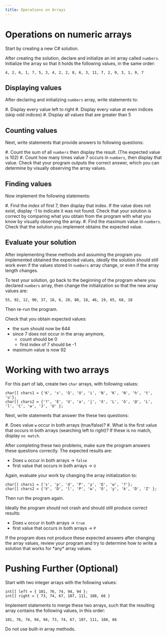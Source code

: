```yaml
---
title: Operations on Arrays
---
```


# Operations on numeric arrays

Start by creating a new C\# solution. 

After creating the solution, declare and initialize an int array called `numbers`. Initialize the array so that it holds the following values, in the same order:

```
4, 2, 6, 1, 7, 5, 3, 4, 2, 2, 8, 6, 3, 11, 7, 2, 9, 3, 1, 9, 7
```

## Displaying values

After declaring and initializing `numbers` array, write statements to:

#. Display every value left to right
#. Display every value at even indices (skip odd indices)
#. Display all values that are greater than 5    

## Counting values

Next, write statements that provide answers to following questions:

#. Count the sum of all `numbers` then display the result. (The expected value is 102)
#. Count how many times value 7 occurs in `numbers`, then display that value. Check that your program outputs the correct answer, which you can determine by visually observing the array values.

## Finding values

Now implement the following statements:

#. Find the _index_ of first 7, then display that index. If the value does not exist, display -1 to indicate it was not found. Check that your solution is correct by comparing what you obtain from the program with what you know by visually observing the array.
#. Find the maximum value in `numbers`. Check that the solution you implement obtains the expected value.

## Evaluate your solution

After implementing these methods and assuming the program you implemented obtained the expected values, _ideally_ the solution should still work even if the values stored in `numbers` array change, or even if the array length changes.

To test your solution, go back to the beginning of the program where you declared `numbers` array, then change the initialization so that the new array values are:

```
55, 92, 12, 90, 37, 18, 6, 20, 80, 18, 46, 19, 65, 68, 18
``` 

Then re-run the program.

Check that you obtain expected values:

- the sum should now be 644
- since 7 does not occur in the array anymore, 
    - count should be 0 
    - first index of 7 should be -1
- maximum value is now 92


# Working with two arrays

For this part of lab, create two `char` arrays, with following values:

```
char[] chars1 = {'K', 's', 'Q', 'U', 'i', 'N', 'K', 'N', 'h', 't', 'u'};
char[] chars2 = {'?', 'E', 'U', 'a', 'j', 'X', 'L', 'G', '@', 'L', 'l', 'C', 'w', 'J', 'U' };
```

Next, write statements that answer the these two questions:

#. Does value `w` occur in both arrays (true/false)?
#. What is the first value that occurs in both arrays (searching left to right)? If these is no match, display `no match`.

After completing these two problems, make sure the program answers these questions correctly. The expected results are:

- Does `w` occur in both arrays -> `false`
- first value that occurs in both arrays -> `U` 
 
Again, evaluate your work by changing the array initialization to:

```
char[] chars1 = {'s', 'p', 'd', 'P', 'y', 'D', 'w', '?'};
char[] chars2 = {'V', 'D', 'l', 'P', 'w', 'O', 'y', 'k', 'D', 'Z' };
```

Then run the program again. 

Ideally the program should not crash and should still produce correct results:

- Does `w` occur in both arrays -> `true`
- first value that occurs in both arrays -> `P`

If the program does not produce these expected answers after changing the array values, 
review your program and try to determine how to write a solution that works for \*any\* array values.

# Pushing Further (Optional)

Start with two integer arrays with the following values:

```
int[] left = { 101, 76, 74, 94, 94 };
int[] right = { 73, 74, 67, 107, 111, 108, 66 }
```

Implement statements to merge these two arrays, such that the resulting array contains the following values, in this order:

```
101, 76, 74, 94, 94, 73, 74, 67, 107, 111, 108, 66
```

Do not use built-in array methods.